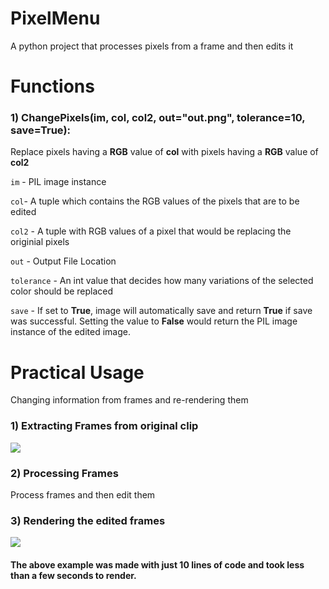 # PixelMenu
A python project that processes pixels from a frame and then edits it

# Functions

### 1) ChangePixels(im, col, col2, out="out.png", tolerance=10, save=True):


Replace pixels having a **RGB** value of **col** with pixels having a **RGB** value of **col2**

`im` - PIL image instance

`col`- A tuple which contains the RGB values of the pixels that are to be edited

`col2` - A tuple with RGB values of a pixel that would be replacing the originial pixels

`out` - Output File Location

`tolerance` - An int value that decides how many variations of the selected color should be replaced

`save` - If set to **True**, image will automatically save and return **True** if save was successful. Setting the value to **False** would return the PIL image instance of the edited image.

# Practical Usage

Changing information from frames and re-rendering them

### 1) Extracting Frames from original clip

![](input.gif)

### 2) Processing Frames

Process frames and then edit them

### 3) Rendering the edited frames

![](output.gif)

#### The above example was made with just 10 lines of code and took less than a few seconds to render.

